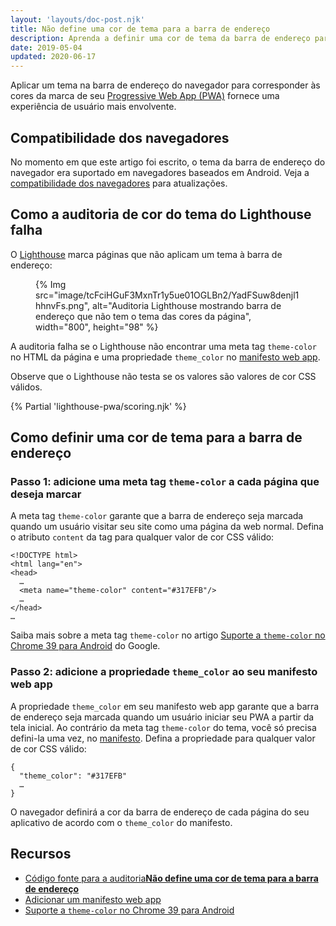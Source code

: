```yaml
---
layout: 'layouts/doc-post.njk'
title: Não define uma cor de tema para a barra de endereço
description: Aprenda a definir uma cor de tema da barra de endereço para seu Progressive Web App.
date: 2019-05-04
updated: 2020-06-17
---
```


Aplicar um tema na barra de endereço do navegador para corresponder às cores da marca de seu [Progressive Web App (PWA)](https://web.dev/progressive-web-apps/) fornece uma experiência de usuário mais envolvente.

## Compatibilidade dos navegadores

No momento em que este artigo foi escrito, o tema da barra de endereço do navegador era suportado em navegadores baseados em Android. Veja a [compatibilidade dos navegadores](https://developer.mozilla.org/docs/Web/Manifest/theme_color#Browser_compatibility) para atualizações.

## Como a auditoria de cor do tema do Lighthouse falha

O [Lighthouse](https://developers.google.com/web/tools/lighthouse/) marca páginas que não aplicam um tema à barra de endereço:

<figure>   {% Img src="image/tcFciHGuF3MxnTr1y5ue01OGLBn2/YadFSuw8denjl1hhnvFs.png", alt="Auditoria Lighthouse mostrando barra de endereço que não tem o tema das cores da página", width="800", height="98" %}</figure>

A auditoria falha se o Lighthouse não encontrar uma meta tag `theme-color` no HTML da página e uma propriedade `theme_color` no [manifesto web app](https://web.dev/add-manifest/).

Observe que o Lighthouse não testa se os valores são valores de cor CSS válidos.

{% Partial 'lighthouse-pwa/scoring.njk' %}

## Como definir uma cor de tema para a barra de endereço

### Passo 1: adicione uma meta tag `theme-color` a cada página que deseja marcar

A meta tag `theme-color` garante que a barra de endereço seja marcada quando um usuário visitar seu site como uma página da web normal. Defina o atributo `content` da tag para qualquer valor de cor CSS válido:

```html/4
<!DOCTYPE html>
<html lang="en">
<head>
  …
  <meta name="theme-color" content="#317EFB"/>
  …
</head>
…
```

Saiba mais sobre a meta tag `theme-color` no artigo <a href="https://developers.google.com/web/updates/2014/11/Support-for-theme-color-in-Chrome-39-for-Android" data-md-type="link">Suporte a `theme-color` no Chrome 39 para Android</a> do Google.

### Passo 2: adicione a propriedade `theme_color` ao seu manifesto web app

A propriedade `theme_color` em seu manifesto web app garante que a barra de endereço seja marcada quando um usuário iniciar seu PWA a partir da tela inicial. Ao contrário da meta tag `theme-color` do tema, você só precisa defini-la uma vez, no [manifesto](https://web.dev/add-manifest/). Defina a propriedade para qualquer valor de cor CSS válido:

```html/1
{
  "theme_color": "#317EFB"
  …
}
```

O navegador definirá a cor da barra de endereço de cada página do seu aplicativo de acordo com o `theme_color` do manifesto.

## Recursos

- [Código fonte para a auditoria**Não define uma cor de tema para a barra de endereço**](https://github.com/GoogleChrome/lighthouse/blob/master/lighthouse-core/audits/themed-omnibox.js)
- [Adicionar um manifesto web app](https://web.dev/add-manifest/)
- [Suporte a <code>theme-color</code> no Chrome 39 para Android](https://developers.google.com/web/updates/2014/11/Support-for-theme-color-in-Chrome-39-for-Android)
